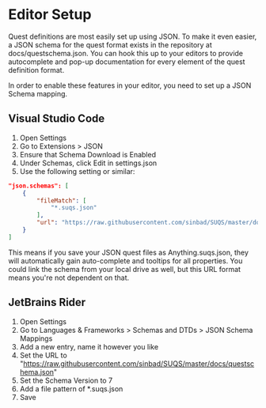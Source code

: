 # Editor Setup

Quest definitions are most easily set up using JSON. To make it even easier, a JSON schema 
for the quest format exists in the repository at docs/questschema.json. You can hook this up to your
editors to provide autocomplete and pop-up documentation for every element of the quest definition format.

In order to enable these features in your editor, you need to set up a JSON Schema mapping.

## Visual Studio Code

1. Open Settings
1. Go to Extensions > JSON
1. Ensure that Schema Download is Enabled
1. Under Schemas, click Edit in settings.json
1. Use the following setting or similar:

```json
"json.schemas": [
    {
        "fileMatch": [
            "*.suqs.json"
        ],
        "url": "https://raw.githubusercontent.com/sinbad/SUQS/master/docs/questschema.json"
    }
]
```

This means if you save your JSON quest files as Anything.suqs.json, they will automatically gain 
auto-complete and tooltips for all properties. You could link the schema from your local drive
as well, but this URL format means you're not dependent on that.

## JetBrains Rider

1. Open Settings 
1. Go to Languages & Frameworks > Schemas and DTDs > JSON Schema Mappings
1. Add a new entry, name it however you like
1. Set the URL to "https://raw.githubusercontent.com/sinbad/SUQS/master/docs/questschema.json"
1. Set the Schema Version to 7
1. Add a file pattern of *.suqs.json
1. Save


